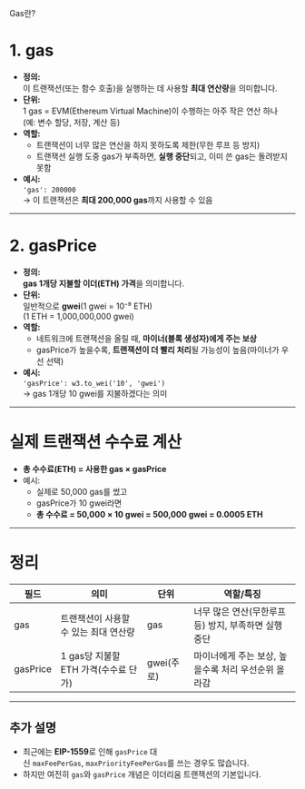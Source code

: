 Gas란?

# 1. **gas**

- **정의:**  
    이 트랜잭션(또는 함수 호출)을 실행하는 데 사용할 **최대 연산량**을 의미합니다.
- **단위:**  
    1 gas = EVM(Ethereum Virtual Machine)이 수행하는 아주 작은 연산 하나  
    (예: 변수 할당, 저장, 계산 등)
- **역할:**
    - 트랜잭션이 너무 많은 연산을 하지 못하도록 제한(무한 루프 등 방지)
    - 트랜잭션 실행 도중 gas가 부족하면, **실행 중단**되고, 이미 쓴 gas는 돌려받지 못함
- **예시:**  
    `'gas': 200000`  
    → 이 트랜잭션은 **최대 200,000 gas**까지 사용할 수 있음

---

# 2. **gasPrice**

- **정의:**  
    **gas 1개당 지불할 이더(ETH) 가격**을 의미합니다.
- **단위:**  
    일반적으로 **gwei**(1 gwei = 10⁻⁹ ETH)  
    (1 ETH = 1,000,000,000 gwei)
- **역할:**
    - 네트워크에 트랜잭션을 올릴 때, **마이너(블록 생성자)에게 주는 보상**
    - gasPrice가 높을수록, **트랜잭션이 더 빨리 처리**될 가능성이 높음(마이너가 우선 선택)
- **예시:**  
    `'gasPrice': w3.to_wei('10', 'gwei')`  
    → gas 1개당 10 gwei를 지불하겠다는 의미

---

# **실제 트랜잭션 수수료 계산**

- **총 수수료(ETH) = 사용한 gas × gasPrice**
- 예시:
    - 실제로 50,000 gas를 썼고
    - gasPrice가 10 gwei라면
    - **총 수수료 = 50,000 × 10 gwei = 500,000 gwei = 0.0005 ETH**

---

# **정리**

| 필드       | 의미                        | 단위       | 역할/특징                           |
| -------- | ------------------------- | -------- | ------------------------------- |
| gas      | 트랜잭션이 사용할 수 있는 최대 연산량     | gas      | 너무 많은 연산(무한루프 등) 방지, 부족하면 실행 중단 |
| gasPrice | 1 gas당 지불할 ETH 가격(수수료 단가) | gwei(주로) | 마이너에게 주는 보상, 높을수록 처리 우선순위 올라감   |

---

## **추가 설명**

- 최근에는 **EIP-1559**로 인해 `gasPrice` 대신 `maxFeePerGas`, `maxPriorityFeePerGas`를 쓰는 경우도 많습니다.
- 하지만 여전히 `gas`와 `gasPrice` 개념은 이더리움 트랜잭션의 기본입니다.
